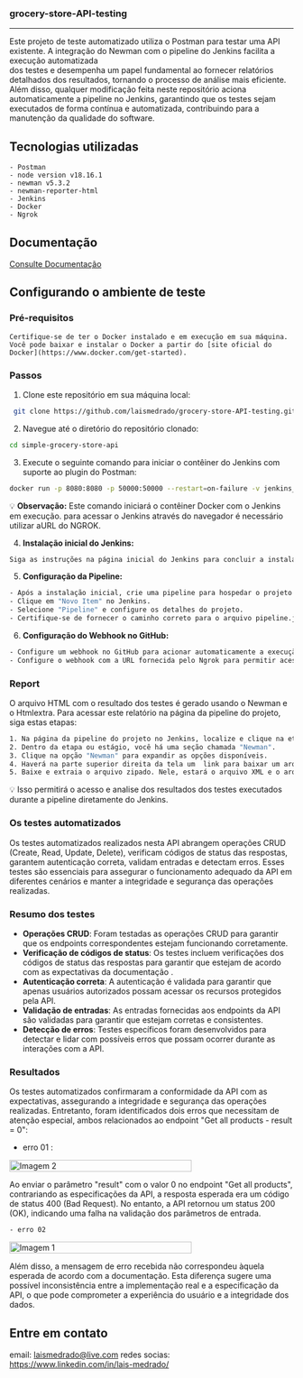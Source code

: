 ### grocery-store-API-testing

---

   Este projeto de teste automatizado utiliza o Postman para testar uma API existente. A integração do Newman com o pipeline do Jenkins facilita a execução automatizada   
   dos testes e desempenha um papel fundamental ao fornecer relatórios detalhados dos resultados, tornando o processo de análise mais eficiente. Além disso, qualquer 
   modificação feita neste repositório aciona automaticamente a pipeline no Jenkins, garantindo que os testes sejam executados de forma contínua e automatizada, 
   contribuindo para a manutenção da qualidade do software.

  ## Tecnologias utilizadas
  
    - Postman 
    - node version v18.16.1
    - newman v5.3.2
    - newman-reporter-html
    - Jenkins
    - Docker
    - Ngrok

  ## Documentação

   [Consulte Documentação](https://github.com/vdespa/Postman-Complete-Guide-API-Testing/blob/main/simple-grocery-store-api.md)

  ## Configurando o ambiente de teste

### Pré-requisitos

    Certifique-se de ter o Docker instalado e em execução em sua máquina. Você pode baixar e instalar o Docker a partir do [site oficial do Docker](https://www.docker.com/get-started).

### Passos

1. Clone este repositório em sua máquina local:

 ```bash
  git clone https://github.com/laismedrado/grocery-store-API-testing.git
 ```

2. Navegue até o diretório do repositório clonado:

```bash
cd simple-grocery-store-api

```

3. Execute o seguinte comando para iniciar o contêiner do Jenkins com suporte ao plugin do Postman:

```bash
docker run -p 8080:8080 -p 50000:50000 --restart=on-failure -v jenkins_home:/var/jenkins_home --env JAVA_OPTS="-Dfile.encoding=UTF8" vdespa/jenkins-postman
```
:bulb: **Observação:** Este comando iniciará o contêiner Docker com o Jenkins em execução. para acessar o Jenkins através do navegador  é necessário utilizar aURL do NGROK.

4. **Instalação inicial do Jenkins:**
 
```bash
Siga as instruções na página inicial do Jenkins para concluir a instalação inicial.
```
5. **Configuração da Pipeline:**
   
```bash
- Após a instalação inicial, crie uma pipeline para hospedar o projeto no GitHub seguindo estas etapas:
- Clique em "Novo Item" no Jenkins.
- Selecione "Pipeline" e configure os detalhes do projeto.
- Certifique-se de fornecer o caminho correto para o arquivo pipeline.jenkinsfile, que contém o script para executar os testes do Postman na pipeline.
```
6. **Configuração do Webhook no GitHub:**

```bash
- Configure um webhook no GitHub para acionar automaticamente a execução da pipeline no jenkins sempre que houver alterações no repositório na branch principal.
- Configure o webhook com a URL fornecida pelo Ngrok para permitir acesso externo a outros serviços.
```

### Report

O arquivo HTML com o resultado dos testes é gerado usando o Newman e o Htmlextra. Para acessar este relatório na página da pipeline do projeto, siga estas etapas:
```bash
1. Na página da pipeline do projeto no Jenkins, localize e clique na etapa ou estágio onde os testes foram executados.
2. Dentro da etapa ou estágio, você há uma seção chamada "Newman".
3. Clique na opção "Newman" para expandir as opções disponíveis.
4. Haverá na parte superior direita da tela um  link para baixar um arquivo zipado que contém os resultados dos testes.
5. Baixe e extraia o arquivo zipado. Nele, estará o arquivo XML e o arquivo HTML extra do relatório dos testes.
```
:bulb: Isso permitirá o acesso e analise dos resultados dos testes executados durante a pipeline diretamente do Jenkins.

### Os testes automatizados

Os testes automatizados realizados nesta API abrangem operações CRUD (Create, Read, Update, Delete), verificam códigos de status das respostas, garantem autenticação correta, validam entradas e detectam erros. Esses testes são essenciais para assegurar o funcionamento adequado da API em diferentes cenários e manter a integridade e segurança das operações realizadas.

### Resumo dos testes

- **Operações CRUD**: Foram testadas as operações CRUD para garantir que os endpoints correspondentes estejam funcionando corretamente.
- **Verificação de códigos de status**: Os testes incluem verificações dos códigos de status das respostas para garantir que estejam de acordo com as expectativas da documentação .
- **Autenticação correta**: A autenticação é validada para garantir que apenas usuários autorizados possam acessar os recursos protegidos pela API.
- **Validação de entradas**: As entradas fornecidas aos endpoints da API são validadas para garantir que estejam corretas e consistentes.
- **Detecção de erros**: Testes específicos foram desenvolvidos para detectar e lidar com possíveis erros que possam ocorrer durante as interações com a API.

### Resultados

Os testes automatizados confirmaram a conformidade da API com as expectativas, assegurando a integridade e segurança das operações realizadas. Entretanto, foram identificados dois erros que necessitam de atenção especial, ambos relacionados ao endpoint "Get all products - result = 0":

   - erro 01 :

<div style="display: flex; justify-content: space-between;">
      <img src="https://github.com/laismedrado/simple-grocery-store-api/assets/31759644/8bf1a12b-f2f0-493e-80b7-5c5a9deb3bf5" style="width:80%;" alt="Imagem 2">
</div>

Ao enviar o parâmetro "result" com o valor 0 no endpoint "Get all products", contrariando as especificações da API, a resposta esperada era um código de status 400 (Bad Request). No entanto, a API retornou um status 200 (OK), indicando uma falha na validação dos parâmetros de entrada.

    - erro 02

<div style="display: flex; justify-content: space-between;">
<img src="https://github.com/laismedrado/simple-grocery-store-api/assets/31759644/01b41544-2f28-49e4-a496-78e6c1f9cd06" style="width: 80%;" alt="Imagem 1">
</div>

Além disso, a mensagem de erro recebida não correspondeu àquela esperada de acordo com a documentação. Esta diferença sugere uma possível inconsistência entre a implementação real e a especificação da API, o que pode comprometer a experiência do usuário e a integridade dos dados.





## Entre em contato
email: laismedrado@live.com
redes socias: https://www.linkedin.com/in/lais-medrado/


